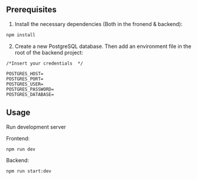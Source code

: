 ## Prerequisites 

1) Install the necessary dependencies (Both in the fronend & backend):

```bash
npm install
```
2) Create a new PostgreSQL database. Then add an environment file in the root of the backend project:

```dotenv
/*Insert your credentials  */

POSTGRES_HOST=
POSTGRES_PORT=
POSTGRES_USER=
POSTGRES_PASSWORD=
POSTGRES_DATABASE=
```

## Usage

Run development server

Frontend:

```bash
npm run dev
```

Backend:

```bash
npm run start:dev
```

